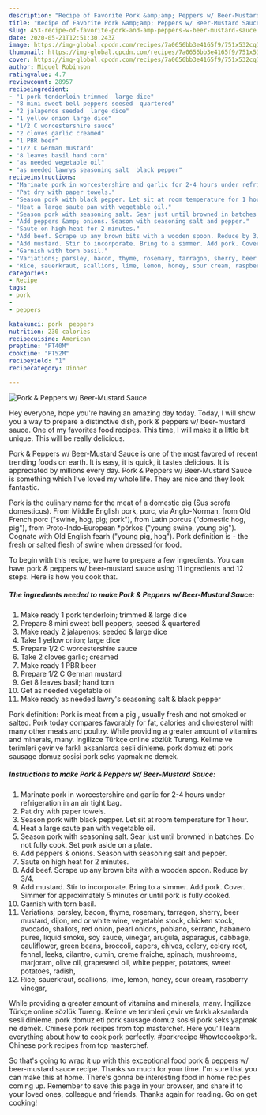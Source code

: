 ```yaml
---
description: "Recipe of Favorite Pork &amp;amp; Peppers w/ Beer-Mustard Sauce"
title: "Recipe of Favorite Pork &amp;amp; Peppers w/ Beer-Mustard Sauce"
slug: 453-recipe-of-favorite-pork-and-amp-peppers-w-beer-mustard-sauce
date: 2020-05-21T12:51:30.243Z
image: https://img-global.cpcdn.com/recipes/7a0656bb3e4165f9/751x532cq70/pork-peppers-w-beer-mustard-sauce-recipe-main-photo.jpg
thumbnail: https://img-global.cpcdn.com/recipes/7a0656bb3e4165f9/751x532cq70/pork-peppers-w-beer-mustard-sauce-recipe-main-photo.jpg
cover: https://img-global.cpcdn.com/recipes/7a0656bb3e4165f9/751x532cq70/pork-peppers-w-beer-mustard-sauce-recipe-main-photo.jpg
author: Miguel Robinson
ratingvalue: 4.7
reviewcount: 28957
recipeingredient:
- "1 pork tenderloin trimmed  large dice"
- "8 mini sweet bell peppers seesed  quartered"
- "2 jalapenos seeded  large dice"
- "1 yellow onion large dice"
- "1/2 C worcestershire sauce"
- "2 cloves garlic creamed"
- "1 PBR beer"
- "1/2 C German mustard"
- "8 leaves basil hand torn"
- "as needed vegetable oil"
- "as needed lawrys seasoning salt  black pepper"
recipeinstructions:
- "Marinate pork in worcestershire and garlic for 2-4 hours under refrigeration in an air tight bag."
- "Pat dry with paper towels."
- "Season pork with black pepper. Let sit at room temperature for 1 hour."
- "Heat a large saute pan with vegetable oil."
- "Season pork with seasoning salt. Sear just until browned in batches. Do not fully cook. Set pork aside on a plate."
- "Add peppers &amp; onions. Season with seasoning salt and pepper."
- "Saute on high heat for 2 minutes."
- "Add beef. Scrape up any brown bits with a wooden spoon. Reduce by 3/4."
- "Add mustard. Stir to incorporate. Bring to a simmer. Add pork. Cover. Simmer for approximately 5 minutes or until pork is fully cooked."
- "Garnish with torn basil."
- "Variations; parsley, bacon, thyme, rosemary, tarragon, sherry, beer mustard, dijon, red or white wine, vegetable stock, chicken stock, avocado, shallots, red onion, pearl onions, poblano, serrano, habanero puree, liquid smoke, soy sauce, vinegar, arugula, asparagus, cabbage, cauliflower, green beans, broccoli, capers, chives, celery, celery root, fennel, leeks, cilantro, cumin, creme fraiche, spinach, mushrooms, marjoram, olive oil, grapeseed oil, white pepper, potatoes, sweet potatoes, radish,"
- "Rice, sauerkraut, scallions, lime, lemon, honey, sour cream, raspberry vinegar,"
categories:
- Recipe
tags:
- pork
- 
- peppers

katakunci: pork  peppers 
nutrition: 230 calories
recipecuisine: American
preptime: "PT40M"
cooktime: "PT52M"
recipeyield: "1"
recipecategory: Dinner

---
```



![Pork &amp; Peppers w/ Beer-Mustard Sauce](https://img-global.cpcdn.com/recipes/7a0656bb3e4165f9/751x532cq70/pork-peppers-w-beer-mustard-sauce-recipe-main-photo.jpg)

Hey everyone, hope you're having an amazing day today. Today, I will show you a way to prepare a distinctive dish, pork &amp; peppers w/ beer-mustard sauce. One of my favorites food recipes. This time, I will make it a little bit unique. This will be really delicious.

Pork &amp; Peppers w/ Beer-Mustard Sauce is one of the most favored of recent trending foods on earth. It is easy, it is quick, it tastes delicious. It is appreciated by millions every day. Pork &amp; Peppers w/ Beer-Mustard Sauce is something which I've loved my whole life. They are nice and they look fantastic.

Pork is the culinary name for the meat of a domestic pig (Sus scrofa domesticus). From Middle English pork, porc, via Anglo-Norman, from Old French porc (&#34;swine, hog, pig; pork&#34;), from Latin porcus (&#34;domestic hog, pig&#34;), from Proto-Indo-European *pórḱos (&#34;young swine, young pig&#34;). Cognate with Old English fearh (&#34;young pig, hog&#34;). Pork definition is - the fresh or salted flesh of swine when dressed for food.


To begin with this recipe, we have to prepare a few ingredients. You can have pork &amp; peppers w/ beer-mustard sauce using 11 ingredients and 12 steps. Here is how you cook that.

<!--inarticleads1-->

##### The ingredients needed to make Pork &amp; Peppers w/ Beer-Mustard Sauce:

1. Make ready 1 pork tenderloin; trimmed &amp; large dice
1. Prepare 8 mini sweet bell peppers; seesed &amp; quartered
1. Make ready 2 jalapenos; seeded &amp; large dice
1. Take 1 yellow onion; large dice
1. Prepare 1/2 C worcestershire sauce
1. Take 2 cloves garlic; creamed
1. Make ready 1 PBR beer
1. Prepare 1/2 C German mustard
1. Get 8 leaves basil; hand torn
1. Get as needed vegetable oil
1. Make ready as needed lawry&#39;s seasoning salt &amp; black pepper


Pork definition: Pork is meat from a pig , usually fresh and not smoked or salted. Pork today compares favorably for fat, calories and cholesterol with many other meats and poultry. While providing a greater amount of vitamins and minerals, many. İngilizce Türkçe online sözlük Tureng. Kelime ve terimleri çevir ve farklı aksanlarda sesli dinleme. pork domuz eti pork sausage domuz sosisi pork seks yapmak ne demek. 

<!--inarticleads2-->

##### Instructions to make Pork &amp; Peppers w/ Beer-Mustard Sauce:

1. Marinate pork in worcestershire and garlic for 2-4 hours under refrigeration in an air tight bag.
1. Pat dry with paper towels.
1. Season pork with black pepper. Let sit at room temperature for 1 hour.
1. Heat a large saute pan with vegetable oil.
1. Season pork with seasoning salt. Sear just until browned in batches. Do not fully cook. Set pork aside on a plate.
1. Add peppers &amp; onions. Season with seasoning salt and pepper.
1. Saute on high heat for 2 minutes.
1. Add beef. Scrape up any brown bits with a wooden spoon. Reduce by 3/4.
1. Add mustard. Stir to incorporate. Bring to a simmer. Add pork. Cover. Simmer for approximately 5 minutes or until pork is fully cooked.
1. Garnish with torn basil.
1. Variations; parsley, bacon, thyme, rosemary, tarragon, sherry, beer mustard, dijon, red or white wine, vegetable stock, chicken stock, avocado, shallots, red onion, pearl onions, poblano, serrano, habanero puree, liquid smoke, soy sauce, vinegar, arugula, asparagus, cabbage, cauliflower, green beans, broccoli, capers, chives, celery, celery root, fennel, leeks, cilantro, cumin, creme fraiche, spinach, mushrooms, marjoram, olive oil, grapeseed oil, white pepper, potatoes, sweet potatoes, radish,
1. Rice, sauerkraut, scallions, lime, lemon, honey, sour cream, raspberry vinegar,


While providing a greater amount of vitamins and minerals, many. İngilizce Türkçe online sözlük Tureng. Kelime ve terimleri çevir ve farklı aksanlarda sesli dinleme. pork domuz eti pork sausage domuz sosisi pork seks yapmak ne demek. Chinese pork recipes from top masterchef. Here you&#39;ll learn everything about how to cook pork perfectly. #porkrecipe #howtocookpork. Chinese pork recipes from top masterchef. 

So that's going to wrap it up with this exceptional food pork &amp; peppers w/ beer-mustard sauce recipe. Thanks so much for your time. I'm sure that you can make this at home. There's gonna be interesting food in home recipes coming up. Remember to save this page in your browser, and share it to your loved ones, colleague and friends. Thanks again for reading. Go on get cooking!
